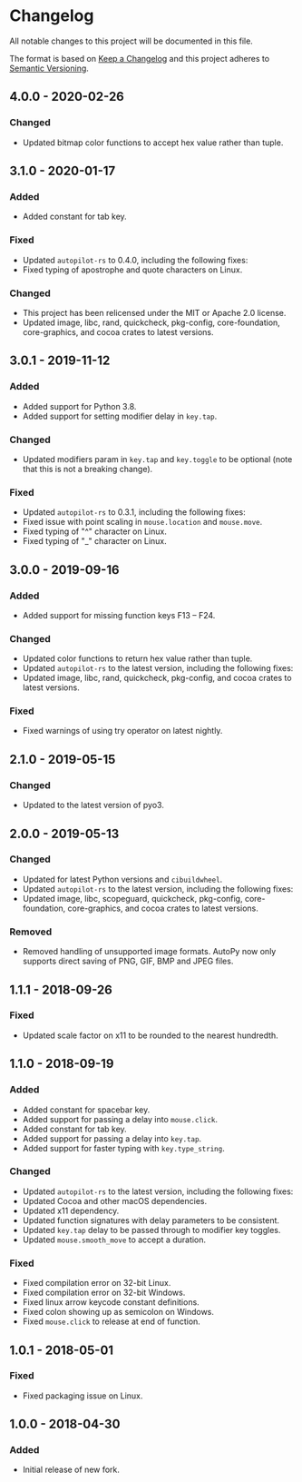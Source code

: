 # Changelog

All notable changes to this project will be documented in this file.

The format is based on [Keep a Changelog](http://keepachangelog.com/en/1.0.0/)
and this project adheres to [Semantic Versioning](https://semver.org/spec/v2.0.0.html).

## 4.0.0 - 2020-02-26

### Changed

- Updated bitmap color functions to accept hex value rather than tuple.

## 3.1.0 - 2020-01-17

### Added

- Added constant for tab key.

### Fixed

- Updated `autopilot-rs` to 0.4.0, including the following fixes:
- Fixed typing of apostrophe and quote characters on Linux.

### Changed

- This project has been relicensed under the MIT or Apache 2.0 license.
- Updated image, libc, rand, quickcheck, pkg-config, core-foundation,
  core-graphics, and cocoa crates to latest versions.

## 3.0.1 - 2019-11-12

### Added

- Added support for Python 3.8.
- Added support for setting modifier delay in `key.tap`.

### Changed

- Updated modifiers param in `key.tap` and `key.toggle` to be optional (note
  that this is not a breaking change).

### Fixed

- Updated `autopilot-rs` to 0.3.1, including the following fixes:
- Fixed issue with point scaling in `mouse.location` and `mouse.move`.
- Fixed typing of "^" character on Linux.
- Fixed typing of "_" character on Linux.

## 3.0.0 - 2019-09-16

### Added

- Added support for missing function keys F13 – F24.

### Changed

- Updated color functions to return hex value rather than tuple.
- Updated `autopilot-rs` to the latest version, including the following fixes:
- Updated image, libc, rand, quickcheck, pkg-config, and cocoa crates to latest
  versions.
  
### Fixed

- Fixed warnings of using try operator on latest nightly.

## 2.1.0 - 2019-05-15

### Changed

- Updated to the latest version of pyo3.

## 2.0.0 - 2019-05-13

### Changed

- Updated for latest Python versions and `cibuildwheel`.
- Updated `autopilot-rs` to the latest version, including the following fixes:
- Updated image, libc, scopeguard, quickcheck, pkg-config, core-foundation,
  core-graphics, and cocoa crates to latest versions.

### Removed

- Removed handling of unsupported image formats. AutoPy now only supports
  direct saving of PNG, GIF, BMP and JPEG files.

## 1.1.1 - 2018-09-26

### Fixed

- Updated scale factor on x11 to be rounded to the nearest hundredth.

## 1.1.0 - 2018-09-19

### Added

- Added constant for spacebar key.
- Added support for passing a delay into `mouse.click`.
- Added constant for tab key.
- Added support for passing a delay into `key.tap`.
- Added support for faster typing with `key.type_string`.

### Changed

- Updated `autopilot-rs` to the latest version, including the following fixes:
- Updated Cocoa and other macOS dependencies.
- Updated x11 dependency.
- Updated function signatures with delay parameters to be consistent.
- Updated `key.tap` delay to be passed through to modifier key toggles.
- Updated `mouse.smooth_move` to accept a duration.

### Fixed

- Fixed compilation error on 32-bit Linux.
- Fixed compilation error on 32-bit Windows.
- Fixed linux arrow keycode constant definitions.
- Fixed colon showing up as semicolon on Windows.
- Fixed `mouse.click` to release at end of function.

## 1.0.1 - 2018-05-01

### Fixed

- Fixed packaging issue on Linux.

## 1.0.0 - 2018-04-30

### Added

- Initial release of new fork.
